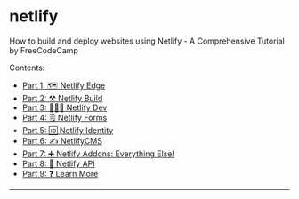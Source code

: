 # netlify
How to build and deploy websites using Netlify - A Comprehensive Tutorial by FreeCodeCamp

Contents:

- [Part 1: 🗺️ Netlify Edge](#part-1-%EF%B8%8F-netlify-edge)
- [Part 2: ⚒️ Netlify Build](#part-2-️-netlify-build)
- [Part 3: 👩🏼‍💻 Netlify Dev](#part-3--netlify-dev)
- [Part 4: 🗒️ Netlify Forms](#part-4-️-netlify-forms)
- [Part 5: 🆔 Netlify Identity](#part-5--netlify-identity)
- [Part 6: ✍️ NetlifyCMS](#part-6-️-netlifycms)
- [Part 7: ➕ Netlify Addons: Everything Else!](#part-7--netlify-addons-everything-else)
- [Part 8: 🍻 Netlify API](#part-8--netlify-api)
- [Part 9: ❓ Learn More](#part-9--learn-more)


---
